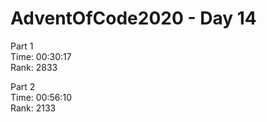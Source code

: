 # AdventOfCode2020 - Day 14  
  
Part 1    
Time: 00:30:17    
Rank: 2833  

Part 2  
Time: 00:56:10    
Rank: 2133